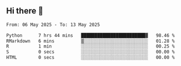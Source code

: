 ## Hi there 👋

<!--
**Bojupi/Bojupi** is a ✨ _special_ ✨ repository because its `README.md` (this file) appears on your GitHub profile.

Here are some ideas to get you started:

- 🔭 I’m currently working on ...
- 🌱 I’m currently learning ...
- 👯 I’m looking to collaborate on ...
- 🤔 I’m looking for help with ...
- 💬 Ask me about ...
- 📫 How to reach me: ...
- 😄 Pronouns: ...
- ⚡ Fun fact: ...
-->

<!--START_SECTION:waka-->

```txt
From: 06 May 2025 - To: 13 May 2025

Python      7 hrs 44 mins   ████████████████████████▓   98.46 %
RMarkdown   6 mins          ▒░░░░░░░░░░░░░░░░░░░░░░░░   01.28 %
R           1 min           ░░░░░░░░░░░░░░░░░░░░░░░░░   00.25 %
S           0 secs          ░░░░░░░░░░░░░░░░░░░░░░░░░   00.00 %
HTML        0 secs          ░░░░░░░░░░░░░░░░░░░░░░░░░   00.00 %
```

<!--END_SECTION:waka-->
